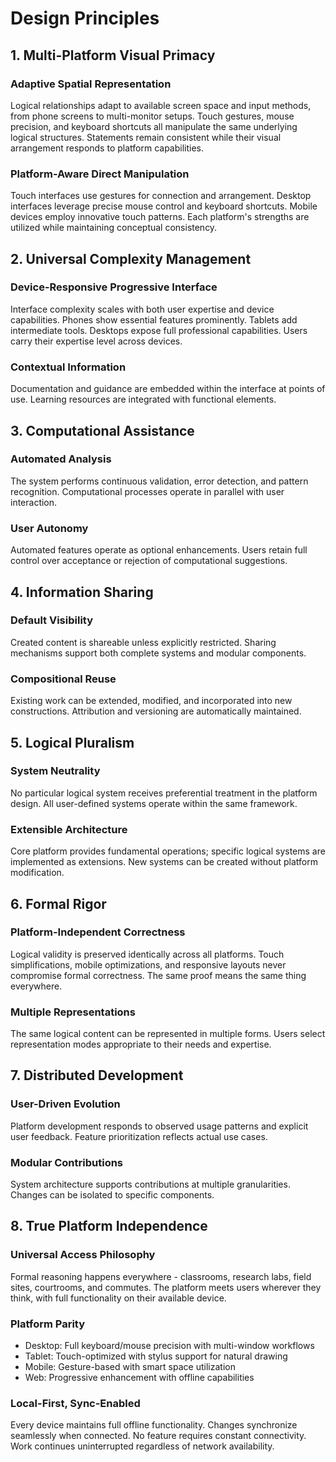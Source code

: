 # Design Principles

## 1. Multi-Platform Visual Primacy

### Adaptive Spatial Representation
Logical relationships adapt to available screen space and input methods, from phone screens to multi-monitor setups. Touch gestures, mouse precision, and keyboard shortcuts all manipulate the same underlying logical structures. Statements remain consistent while their visual arrangement responds to platform capabilities.

### Platform-Aware Direct Manipulation
Touch interfaces use gestures for connection and arrangement. Desktop interfaces leverage precise mouse control and keyboard shortcuts. Mobile devices employ innovative touch patterns. Each platform's strengths are utilized while maintaining conceptual consistency.

## 2. Universal Complexity Management

### Device-Responsive Progressive Interface
Interface complexity scales with both user expertise and device capabilities. Phones show essential features prominently. Tablets add intermediate tools. Desktops expose full professional capabilities. Users carry their expertise level across devices.

### Contextual Information
Documentation and guidance are embedded within the interface at points of use. Learning resources are integrated with functional elements.

## 3. Computational Assistance

### Automated Analysis
The system performs continuous validation, error detection, and pattern recognition. Computational processes operate in parallel with user interaction.

### User Autonomy
Automated features operate as optional enhancements. Users retain full control over acceptance or rejection of computational suggestions.

## 4. Information Sharing

### Default Visibility
Created content is shareable unless explicitly restricted. Sharing mechanisms support both complete systems and modular components.

### Compositional Reuse
Existing work can be extended, modified, and incorporated into new constructions. Attribution and versioning are automatically maintained.

## 5. Logical Pluralism

### System Neutrality
No particular logical system receives preferential treatment in the platform design. All user-defined systems operate within the same framework.

### Extensible Architecture
Core platform provides fundamental operations; specific logical systems are implemented as extensions. New systems can be created without platform modification.

## 6. Formal Rigor

### Platform-Independent Correctness
Logical validity is preserved identically across all platforms. Touch simplifications, mobile optimizations, and responsive layouts never compromise formal correctness. The same proof means the same thing everywhere.

### Multiple Representations
The same logical content can be represented in multiple forms. Users select representation modes appropriate to their needs and expertise.

## 7. Distributed Development

### User-Driven Evolution
Platform development responds to observed usage patterns and explicit user feedback. Feature prioritization reflects actual use cases.

### Modular Contributions
System architecture supports contributions at multiple granularities. Changes can be isolated to specific components.

## 8. True Platform Independence

### Universal Access Philosophy
Formal reasoning happens everywhere - classrooms, research labs, field sites, courtrooms, and commutes. The platform meets users wherever they think, with full functionality on their available device.

### Platform Parity
- Desktop: Full keyboard/mouse precision with multi-window workflows
- Tablet: Touch-optimized with stylus support for natural drawing
- Mobile: Gesture-based with smart space utilization
- Web: Progressive enhancement with offline capabilities

### Local-First, Sync-Enabled
Every device maintains full offline functionality. Changes synchronize seamlessly when connected. No feature requires constant connectivity. Work continues uninterrupted regardless of network availability.